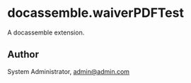 # docassemble.waiverPDFTest

A docassemble extension.

## Author

System Administrator, admin@admin.com

